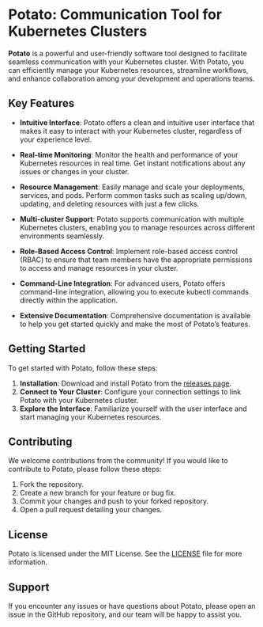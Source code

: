# Potato: Communication Tool for Kubernetes Clusters

**Potato** is a powerful and user-friendly software tool designed to facilitate seamless communication with your Kubernetes cluster. With Potato, you can efficiently manage your Kubernetes resources, streamline workflows, and enhance collaboration among your development and operations teams.

## Key Features

- **Intuitive Interface**: Potato offers a clean and intuitive user interface that makes it easy to interact with your Kubernetes cluster, regardless of your experience level.
  
- **Real-time Monitoring**: Monitor the health and performance of your Kubernetes resources in real time. Get instant notifications about any issues or changes in your cluster.

- **Resource Management**: Easily manage and scale your deployments, services, and pods. Perform common tasks such as scaling up/down, updating, and deleting resources with just a few clicks.

- **Multi-cluster Support**: Potato supports communication with multiple Kubernetes clusters, enabling you to manage resources across different environments seamlessly.

- **Role-Based Access Control**: Implement role-based access control (RBAC) to ensure that team members have the appropriate permissions to access and manage resources in your cluster.

- **Command-Line Integration**: For advanced users, Potato offers command-line integration, allowing you to execute kubectl commands directly within the application.

- **Extensive Documentation**: Comprehensive documentation is available to help you get started quickly and make the most of Potato’s features.

## Getting Started

To get started with Potato, follow these steps:

1. **Installation**: Download and install Potato from the [releases page](#).
2. **Connect to Your Cluster**: Configure your connection settings to link Potato with your Kubernetes cluster.
3. **Explore the Interface**: Familiarize yourself with the user interface and start managing your Kubernetes resources.

## Contributing

We welcome contributions from the community! If you would like to contribute to Potato, please follow these steps:

1. Fork the repository.
2. Create a new branch for your feature or bug fix.
3. Commit your changes and push to your forked repository.
4. Open a pull request detailing your changes.

## License

Potato is licensed under the MIT License. See the [LICENSE](LICENSE) file for more information.

## Support

If you encounter any issues or have questions about Potato, please open an issue in the GitHub repository, and our team will be happy to assist you.
